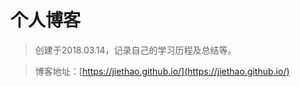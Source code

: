 # 个人博客 

>创建于2018.03.14，记录自己的学习历程及总结等。

>博客地址：[https://jiethao.github.io/](https://jiethao.github.io/)
